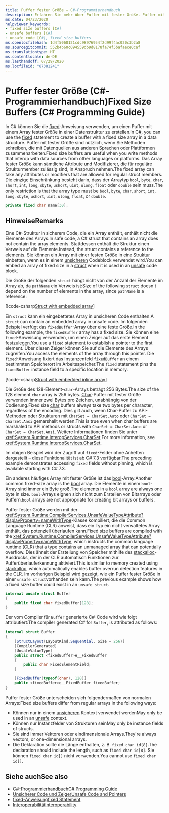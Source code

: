```yaml
---
title: Puffer fester Größe – C#-Programmierhandbuch
description: Erfahren Sie mehr über Puffer mit fester Größe. Puffer mit fester Größe werden zum Schreiben von Methoden verwendet, die mit Datenquellen aus anderen Sprachen zusammenarbeiten.
ms.date: 04/23/2020
helpviewer_keywords:
- fixed size buffers [C#]
- unsafe buffers [C#]
- unsafe code [C#], fixed size buffers
ms.openlocfilehash: 1d4f5068121cdc98976954f2d99f4ac020c3b2a8
ms.sourcegitcommit: 552b4b60c094559db9d8178fa74f5bafaece0caf
ms.translationtype: HT
ms.contentlocale: de-DE
ms.lasthandoff: 07/29/2020
ms.locfileid: "87381241"
---
```

# <a name="fixed-size-buffers-c-programming-guide"></a><span data-ttu-id="b766a-104">Puffer fester Größe (C#-Programmierhandbuch)</span><span class="sxs-lookup"><span data-stu-id="b766a-104">Fixed Size Buffers (C# Programming Guide)</span></span>

<span data-ttu-id="b766a-105">In C# können Sie die [fixed](../../language-reference/keywords/fixed-statement.md)-Anweisung verwenden, um einen Puffer mit einem Array fester Größe in einer Datenstruktur zu erstellen.</span><span class="sxs-lookup"><span data-stu-id="b766a-105">In C#, you can use the [fixed](../../language-reference/keywords/fixed-statement.md) statement to create a buffer with a fixed size array in a data structure.</span></span> <span data-ttu-id="b766a-106">Puffer mit fester Größe sind nützlich, wenn Sie Methoden schreiben, die mit Datenquellen aus anderen Sprachen oder Plattformen zusammenarbeiten.</span><span class="sxs-lookup"><span data-stu-id="b766a-106">Fixed size buffers are useful when you write methods that interop with data sources from other languages or platforms.</span></span> <span data-ttu-id="b766a-107">Das Array fester Größe kann sämtliche Attribute und Modifizierer, die für reguläre Strukturmember zulässig sind, in Anspruch nehmen.</span><span class="sxs-lookup"><span data-stu-id="b766a-107">The fixed array can take any attributes or modifiers that are allowed for regular struct members.</span></span> <span data-ttu-id="b766a-108">Die einzige Einschränkung besteht darin, dass der Arraytyp `bool`, `byte`, `char`, `short`, `int`, `long`, `sbyte`, `ushort`, `uint`, `ulong`, `float` oder `double` sein muss.</span><span class="sxs-lookup"><span data-stu-id="b766a-108">The only restriction is that the array type must be `bool`, `byte`, `char`, `short`, `int`, `long`, `sbyte`, `ushort`, `uint`, `ulong`, `float`, or `double`.</span></span>

```csharp
private fixed char name[30];
```

## <a name="remarks"></a><span data-ttu-id="b766a-109">Hinweise</span><span class="sxs-lookup"><span data-stu-id="b766a-109">Remarks</span></span>

<span data-ttu-id="b766a-110">Eine C#-Struktur in sicherem Code, die ein Array enthält, enthält nicht die Elemente des Arrays.</span><span class="sxs-lookup"><span data-stu-id="b766a-110">In safe code, a C# struct that contains an array does not contain the array elements.</span></span> <span data-ttu-id="b766a-111">Stattdessen enthält die Struktur einen Verweis auf die Elemente.</span><span class="sxs-lookup"><span data-stu-id="b766a-111">Instead, the struct contains a reference to the elements.</span></span> <span data-ttu-id="b766a-112">Sie können ein Array mit einer festen Größe in eine [Struktur](../../language-reference/builtin-types/struct.md) einbetten, wenn es in einem [unsicheren](../../language-reference/keywords/unsafe.md) Codeblock verwendet wird.</span><span class="sxs-lookup"><span data-stu-id="b766a-112">You can embed an array of fixed size in a [struct](../../language-reference/builtin-types/struct.md) when it is used in an [unsafe](../../language-reference/keywords/unsafe.md) code block.</span></span>

<span data-ttu-id="b766a-113">Die Größe der folgenden `struct` hängt nicht von der Anzahl der Elemente im Array ab, da `pathName` ein Verweis ist:</span><span class="sxs-lookup"><span data-stu-id="b766a-113">Size of the following `struct` doesn't depend on the number of elements in the array, since `pathName` is a reference:</span></span>

[!code-csharp[Struct with embedded array](snippets/FixedKeywordExamples.cs#6)]

<span data-ttu-id="b766a-114">Ein `struct` kann ein eingebettetes Array in unsicheren Code enthalten.</span><span class="sxs-lookup"><span data-stu-id="b766a-114">A `struct` can contain an embedded array in unsafe code.</span></span> <span data-ttu-id="b766a-115">Im folgenden Beispiel verfügt das `fixedBuffer`-Array über eine feste Größe.</span><span class="sxs-lookup"><span data-stu-id="b766a-115">In the following example, the `fixedBuffer` array has a fixed size.</span></span> <span data-ttu-id="b766a-116">Sie können eine `fixed`-Anweisung verwenden, um einen Zeiger auf das erste Element festzulegen.</span><span class="sxs-lookup"><span data-stu-id="b766a-116">You use a `fixed` statement to establish a pointer to the first element.</span></span> <span data-ttu-id="b766a-117">Über diesen Zeiger können Sie auf die Elemente des Arrays zugreifen.</span><span class="sxs-lookup"><span data-stu-id="b766a-117">You access the elements of the array through this pointer.</span></span> <span data-ttu-id="b766a-118">Die `fixed`-Anweisung fixiert das Instanzenfeld `fixedBuffer` an einem bestimmten Speicherort im Arbeitsspeicher.</span><span class="sxs-lookup"><span data-stu-id="b766a-118">The `fixed` statement pins the `fixedBuffer` instance field to a specific location in memory.</span></span>

[!code-csharp[Struct with embedded inline array](snippets/FixedKeywordExamples.cs#7)]

<span data-ttu-id="b766a-119">Die Größe des 128-Element-`char`-Arrays beträgt 256 Bytes.</span><span class="sxs-lookup"><span data-stu-id="b766a-119">The size of the 128 element `char` array is 256 bytes.</span></span> <span data-ttu-id="b766a-120">[Char](../../language-reference/builtin-types/char.md)-Puffer mit fester Größe verwenden immer zwei Bytes pro Zeichen, unabhängig von der Codierung.</span><span class="sxs-lookup"><span data-stu-id="b766a-120">Fixed size [char](../../language-reference/builtin-types/char.md) buffers always take two bytes per character, regardless of the encoding.</span></span> <span data-ttu-id="b766a-121">Dies gilt auch, wenn Char-Puffer zu API-Methoden oder Strukturen mit `CharSet = CharSet.Auto` oder `CharSet = CharSet.Ansi` gemarshallt werden.</span><span class="sxs-lookup"><span data-stu-id="b766a-121">This is true even when char buffers are marshaled to API methods or structs with `CharSet = CharSet.Auto` or `CharSet = CharSet.Ansi`.</span></span> <span data-ttu-id="b766a-122">Weitere Informationen finden Sie unter <xref:System.Runtime.InteropServices.CharSet>.</span><span class="sxs-lookup"><span data-stu-id="b766a-122">For more information, see <xref:System.Runtime.InteropServices.CharSet>.</span></span>

<span data-ttu-id="b766a-123">Im obigen Beispiel wird der Zugriff auf `fixed`-Felder ohne Anheften dargestellt – diese Funktionalität ist ab C# 7.3 verfügbar.</span><span class="sxs-lookup"><span data-stu-id="b766a-123">The  preceding example demonstrates accessing `fixed` fields without pinning, which is available starting with C# 7.3.</span></span>

<span data-ttu-id="b766a-124">Ein anderes häufiges Array mit fester Größe ist das [bool](../../language-reference/builtin-types/bool.md)-Array.</span><span class="sxs-lookup"><span data-stu-id="b766a-124">Another common fixed-size array is the [bool](../../language-reference/builtin-types/bool.md) array.</span></span> <span data-ttu-id="b766a-125">Die Elemente in einem `bool`-Array sind immer ein Byte groß.</span><span class="sxs-lookup"><span data-stu-id="b766a-125">The elements in a `bool` array are always one byte in size.</span></span> <span data-ttu-id="b766a-126">`bool`-Arrays eignen sich nicht zum Erstellen von Bitarrays oder Puffern.</span><span class="sxs-lookup"><span data-stu-id="b766a-126">`bool` arrays are not appropriate for creating bit arrays or buffers.</span></span>

<span data-ttu-id="b766a-127">Puffer fester Größe werden mit der <xref:System.Runtime.CompilerServices.UnsafeValueTypeAttribute?displayProperty=nameWithType>-Klasse kompiliert, die die Common Language Runtime (CLR) anweist, dass ein Typ ein nicht verwaltetes Array enthält, das potenziell überlaufen kann.</span><span class="sxs-lookup"><span data-stu-id="b766a-127">Fixed size buffers are compiled with the <xref:System.Runtime.CompilerServices.UnsafeValueTypeAttribute?displayProperty=nameWithType>, which instructs the common language runtime (CLR) that a type contains an unmanaged array that can potentially overflow.</span></span> <span data-ttu-id="b766a-128">Dies ähnelt der Erstellung von Speicher mithilfe des [stackalloc](../../language-reference/operators/stackalloc.md)-Ausdrucks, der in der CLR automatisch Funktionen zur Pufferüberlauferkennung aktiviert.</span><span class="sxs-lookup"><span data-stu-id="b766a-128">This is similar to memory created using [stackalloc](../../language-reference/operators/stackalloc.md), which automatically enables buffer overrun detection features in the CLR.</span></span> <span data-ttu-id="b766a-129">Im vorherigen Beispiel wird gezeigt, wie ein Puffer fester Größe in einer `unsafe struct`vorhanden sein kann.</span><span class="sxs-lookup"><span data-stu-id="b766a-129">The previous example shows how a fixed size buffer could exist in an `unsafe struct`.</span></span>

```csharp
internal unsafe struct Buffer
{
    public fixed char fixedBuffer[128];
}
```

<span data-ttu-id="b766a-130">Der vom Compiler für `Buffer` generierte C#-Code wird wie folgt attributiert:</span><span class="sxs-lookup"><span data-stu-id="b766a-130">The compiler generated C# for `Buffer`, is attributed as follows:</span></span>

```csharp
internal struct Buffer
{
    [StructLayout(LayoutKind.Sequential, Size = 256)]
    [CompilerGenerated]
    [UnsafeValueType]
    public struct <fixedBuffer>e__FixedBuffer
    {
        public char FixedElementField;
    }

    [FixedBuffer(typeof(char), 128)]
    public <fixedBuffer>e__FixedBuffer fixedBuffer;
}
```

<span data-ttu-id="b766a-131">Puffer fester Größe unterscheiden sich folgendermaßen von normalen Arrays:</span><span class="sxs-lookup"><span data-stu-id="b766a-131">Fixed size buffers differ from regular arrays in the following ways:</span></span>

- <span data-ttu-id="b766a-132">Können nur in einem [unsicheren](../../language-reference/keywords/unsafe.md) Kontext verwendet werden</span><span class="sxs-lookup"><span data-stu-id="b766a-132">May only be used in an [unsafe](../../language-reference/keywords/unsafe.md) context.</span></span>
- <span data-ttu-id="b766a-133">Können nur Instanzfelder von Strukturen sein</span><span class="sxs-lookup"><span data-stu-id="b766a-133">May only be instance fields of structs.</span></span>
- <span data-ttu-id="b766a-134">Sie sind immer Vektoren oder eindimensionale Arrays.</span><span class="sxs-lookup"><span data-stu-id="b766a-134">They're always vectors, or one-dimensional arrays.</span></span>
- <span data-ttu-id="b766a-135">Die Deklaration sollte die Länge enthalten, z. B. `fixed char id[8]`.</span><span class="sxs-lookup"><span data-stu-id="b766a-135">The declaration should include the length, such as `fixed char id[8]`.</span></span> <span data-ttu-id="b766a-136">Sie können `fixed char id[]` nicht verwenden.</span><span class="sxs-lookup"><span data-stu-id="b766a-136">You cannot use `fixed char id[]`.</span></span>

## <a name="see-also"></a><span data-ttu-id="b766a-137">Siehe auch</span><span class="sxs-lookup"><span data-stu-id="b766a-137">See also</span></span>

- [<span data-ttu-id="b766a-138">C#-Programmierhandbuch</span><span class="sxs-lookup"><span data-stu-id="b766a-138">C# Programming Guide</span></span>](../index.md)
- [<span data-ttu-id="b766a-139">Unsicherer Code und Zeiger</span><span class="sxs-lookup"><span data-stu-id="b766a-139">Unsafe Code and Pointers</span></span>](index.md)
- [<span data-ttu-id="b766a-140">fixed-Anweisung</span><span class="sxs-lookup"><span data-stu-id="b766a-140">fixed Statement</span></span>](../../language-reference/keywords/fixed-statement.md)
- [<span data-ttu-id="b766a-141">Interoperabilität</span><span class="sxs-lookup"><span data-stu-id="b766a-141">Interoperability</span></span>](../interop/index.md)
